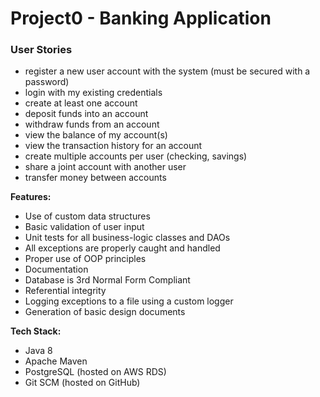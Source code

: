 # Project0 - Banking Application

### User Stories ###

- register a new user account with the system (must be secured with a password)
- login with my existing credentials
- create at least one account
- deposit funds into an account
- withdraw funds from an account
- view the balance of my account(s)
- view the transaction history for an account
- create multiple accounts per user (checking, savings)
- share a joint account with another user
- transfer money between accounts
 
 
**Features:**

 - Use of custom data structures
 - Basic validation of user input 
 - Unit tests for all business-logic classes and DAOs
 - All exceptions are properly caught and handled
 - Proper use of OOP principles
 - Documentation 
 - Database is 3rd Normal Form Compliant
 - Referential integrity 
 - Logging exceptions to a file using a custom logger
 - Generation of basic design documents

**Tech Stack:**
- Java 8
- Apache Maven
- PostgreSQL (hosted on AWS RDS)
- Git SCM (hosted on GitHub)
 
